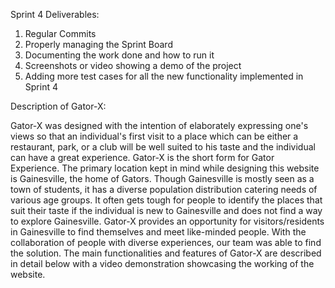 Sprint 4 Deliverables:
1. Regular Commits
2. Properly managing the Sprint Board
3. Documenting the work done and how to run it
4. Screenshots or video showing a demo of the project
5. Adding more test cases for all the new functionality implemented in Sprint 4

Description of Gator-X:
		
Gator-X was designed with the intention of elaborately expressing one's views so that an individual's first visit to a place which can be either a restaurant, park, or a club will be well suited to his taste and the individual can have a great experience. Gator-X is the short form for Gator Experience. The primary location kept in mind while designing this website is Gainesville, the home of Gators. Though Gainesville is mostly seen as a town of students, it has a diverse population distribution catering needs of various age groups. It often gets tough for people to identify the places that suit their taste if the individual is new to Gainesville and does not find a way to explore Gainesville. Gator-X provides an opportunity for visitors/residents in Gainesville to find themselves and meet like-minded people. With the collaboration of people with diverse experiences, our team was able to find the solution. The main functionalities and features of Gator-X are described in detail below with a video demonstration showcasing the working of the website. 
